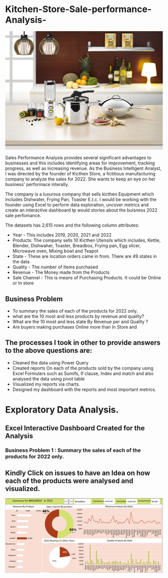 # Kitchen-Store-Sale-performance-Analysis-

![](KitchenProject/Kiii.jpg)

Sales Performance Analysis provides several significant advantages to businesses and this includes identifying areas for improvement, tracking progress, as well as increasing revenue. As the Business Intelligent Analyst, I was directed by the founder of Kicthen Store, a fictitious manufacturing company to analyze the sales for 2022. She wants to keep an eye on her business' performace interally.

The company is a luxurous company that sells kicthen Equipment which includes Dishwater, Frying Pan, Toaster E.t.c.
I would be working with the founder using Excel to perform data exploration, uncover metrics and create an interactive dashboard tp would stories about the buisness 2022 sale perfomance.

The datasets has 2,615 rows and the following column attributes:
* Year - This includes 2019, 2020, 2021 and 2022 
* Products: The company sells 10 Kicthen Utensils which includes, Kettle, Blender, Dishwaher, Toaster, Breadbox, Frying pan, Egg slicer, Microwave oven, Mixing bowl and Teapot
* State - These are location orders came in from. There are 49 states in the data 
* Quality - The number of Items purchased 
* Revenue - The Money made from the Products
* Sale Channel - This is  means of Purchasing Products. It could be Online or In store

## Business Problem

* To summary the sales of each of the products for 2022 only.
* what are the 10 most and less products by revenue and quality?
* What are the 10 most and less state By Revenue per and Quality ?
* Are buyers making purchases Online more than In Store and 


## The processes I took in other to provide answers to the above questions are:
* Cleaned the data using Power Query
* Created reports On each of the products sold by the company using Excel Formulars such as Sumifs, If clause, Index and match  and also analysed the data using pivot table 
* Visualized my reports via charts.
* Designed my dashboard with the reports and most important metrics.

# Exploratory Data Analysis.

## Excel Interactive Dashboard Created for the Analysis

### Business Problem 1 :  Summary the sales of each of the products for 2022 only.

## Kindly Click on issues to have an Idea on how each of the products  were analysed and visualized.

![](KitchenProject/Kitchendas.PNG)







